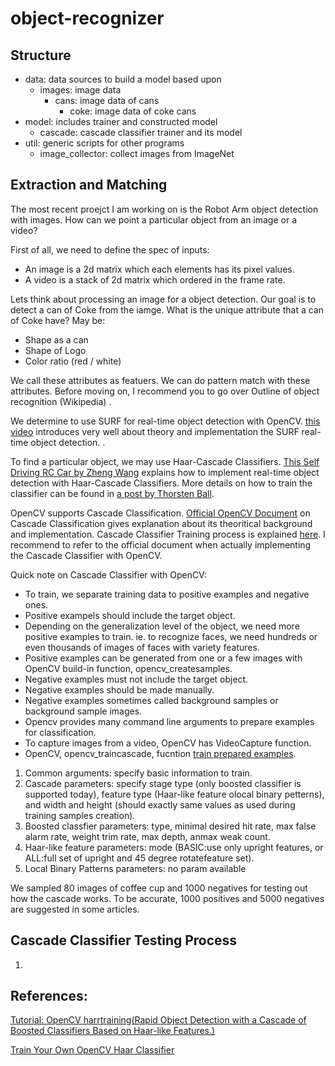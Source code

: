 # object-recognizer

## Structure

  * data: data sources to build a model based upon
    * images: image data
      * cans: image data of cans
        * coke: image data of coke cans
  * model: includes trainer and constructed model
    * cascade: cascade classifier trainer and its model
  * util: generic scripts for other programs
    * image_collector: collect images from ImageNet


## Extraction and Matching

The most recent proejct I am working on is the Robot Arm object detection with images. How can we point a particular object from an image or a video?

First of all, we need to define the spec of inputs:

  * An image is a 2d matrix which each elements has its pixel values.
  * A video is a stack of 2d matrix which ordered in the frame rate. 


Lets think about processing an image for a object detection. Our goal is to detect a can of Coke from the iamge.
What is the unique attribute that a can of Coke have? May be:

  * Shape as a can
  * Shape of Logo
  * Color ratio (red / white)


We call these attributes as featuers. We can do pattern match with these attributes. Before moving on, I recommend you to go over Outline of object recognition (Wikipedia) .

We determine to use SURF for real-time object detection with OpenCV. [this video](https://www.youtube.com/watch?v=ZXn69V-1kEM) introduces very well about theory and implementation the SURF real-time object detection. .

To find a particular object, we may use Haar-Cascade Classifiers. [This Self Driving RC Car by Zheng Wang](https://zhengludwig.wordpress.com/projects/self-driving-rc-car/) explains how to implement real-time object detection with Haar-Cascade Classifiers. More details on how to train the classifier can be found in [a post by Thorsten Ball](http://coding-robin.de/2013/07/22/train-your-own-opencv-haar-classifier.html).

OpenCV supports Cascade Classification. [Official OpenCV Document](http://docs.opencv.org/2.4/modules/objdetect/doc/cascade_classification.html) on Cascade Classification gives explanation about its theoritical background and implementation. Cascade Classifier Training process is explained [here](http://docs.opencv.org/2.4/doc/user_guide/ug_traincascade.html). I recommend to refer to the official document when actually implementing the Cascade Classifier with OpenCV.

Quick note on Cascade Classifier with OpenCV:

  * To train, we separate training data to positive examples and negative ones.
  * Positive exampels should include the target object.
  * Depending on the generalization level of the object, we need more positive examples to train.
  ie. to recognize faces, we need hundreds or even thousands of images of faces with variety features.
  * Positive examples can be generated from one or a few images with OpenCV build-in function, opencv_createsamples.
  * Negative examples must not include the target object.
  * Negative examples should be made manually.
  * Negative examples sometimes called background samples or background sample images.
  * Opencv provides many command line arguments to prepare examples for classification.
  * To capture images from a video, OpenCV has VideoCapture function.
  * OpenCV, opencv_traincascade, fucntion [train prepared examples](http://docs.opencv.org/2.4/modules/highgui/doc/reading_and_writing_images_and_video.html#videocapture-set).
  1. Common arguments: specify basic information to train.
  2. Cascade parameters: specify stage type (only boosted classifier is supported today), feature type (Haar-like feature olocal binary petterns), and width and height (should exactly same values as used during training samples creation).
  3. Boosted classfier parameters: type, minimal desired hit rate, max false alarm rate, weight trim rate, max depth, anmax weak count.
  4. Haar-like feature parameters: mode (BASIC:use only upright features, or ALL:full set of upright and 45 degree rotatefeature set).
  5. Local Binary Patterns parameters: no param available

We sampled 80 images of coffee cup and 1000 negatives for testing out how the cascade works.
To be accurate, 1000 positives and 5000 negatives are suggested in some articles.


## Cascade Classifier Testing Process

1. 

## References:

[Tutorial: OpenCV harrtraining(Rapid Object Detection with a Cascade of Boosted Classifiers Based on Haar-like Features.)](note.sonots.com/SciSoftware/haartraining.html)

[Train Your Own OpenCV Haar Classifier](http://coding-robin.de/2013/07/22/train-your-own-opencv-haar-classifier.html)